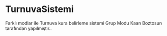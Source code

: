 # TurnuvaSistemi
Farklı modlar ile Turnuva kura belirleme sistemi
Grup Modu Kaan Boztosun tarafından yapılmıştır..
